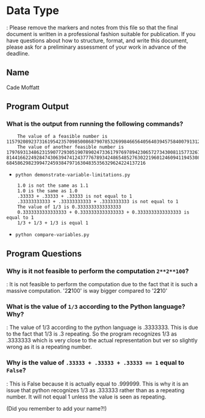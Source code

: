 # Data Type
: Please remove the markers and notes from this file
so that the final document is written in a professional fashion
suitable for publication. If you have questions about how to
structure, format, and write this document, please ask for a
preliminary assessment of your work in advance of the deadline.

## Name 
Cade Moffatt

## Program Output

### What is the output from running the following commands?


```
    The value of a feasible number is 115792089237316195423570985008687907853269984665640564039457584007913129639936
    The value of another feasible number is     179769313486231590772930519078902473361797697894230657273430081157732675805500963132708477322407536021120113879871393357658789768  814416622492847430639474124377767893424865485276302219601246094119453082952085005768838150682342462881473913110540827237163350510  684586298239947245938479716304835356329624224137216
```
- `python demonstrate-variable-limitations.py`


```
    1.0 is not the same as 1.1
    1.0 is the same as 1.0
    .33333 + .33333 + .33333 is not equal to 1
    .33333333333 + .33333333333 + .3333333333 is not equal to 1
    The value of 1/3 is 0.3333333333333333
    0.3333333333333333 + 0.3333333333333333 + 0.3333333333333333 is equal to 1
    1/3 + 1/3 + 1/3 is equal 1
```
- `python compare-variables.py`

## Program Questions

### Why is it not feasible to perform the computation `2**2**100`?

: It is not feasible to perform the computation due to the fact that it is such a massive computation. '2**2**100' is way bigger compared to '2**2**10'

### What is the value of `1/3` according to the Python language? Why?

: The value of 1/3 according to the python language is .3333333. This is due to the fact that 1/3 is .3 repeating. So the program recognizes 1/3 as .3333333 which is very close to the actual representation but ver so slightly wrong as it is a repeating number.

### Why is the value of `.33333 + .33333 + .33333 == 1` equal to `False`?

: This is False because it is actually equal to .999999. This is why it is an issue that python recognizes 1/3 as .333333 rather than as a repeating number. It will not equal 1 unless the value is seen as repeating.

(Did you remember to add your name?!)